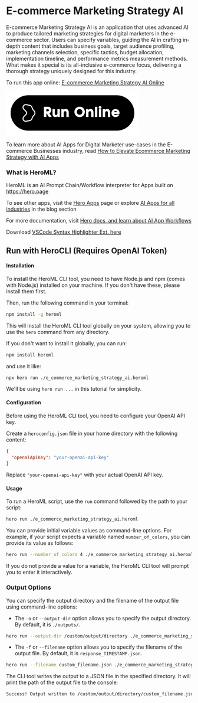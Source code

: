 # E-commerce Marketing Strategy AI

E-commerce Marketing Strategy AI is an application that uses advanced AI to produce tailored marketing strategies for digital marketers in the e-commerce sector. Users can specify variables, guiding the AI in crafting in-depth content that includes business goals, target audience profiling, marketing channels selection, specific tactics, budget allocation, implementation timeline, and performance metrics measurement methods. What makes it special is its all-inclusive e-commerce focus, delivering a thorough strategy uniquely designed for this industry.

To run this app online: [E-commerce Marketing Strategy AI Online](https://hero.page/app/e-commerce-marketing-strategy-ai-ai-powered-e-commerce-marketing-planner/HvOXYKR5JJ8j6741UOQ3)

[![Run E-commerce Marketing Strategy AI Online](/assets/run.svg)](https://hero.page/app/e-commerce-marketing-strategy-ai-ai-powered-e-commerce-marketing-planner/HvOXYKR5JJ8j6741UOQ3)

To learn more about AI Apps for Digital Marketer use-cases in the E-commerce Businesses industry, read [How to Elevate Ecommerce Marketing Strategy with AI Apps](https://hero.page/blog/ai/e-commerce-businesses/how-to-elevate-ecommerce-marketing-strategy-with-ai-apps/170844)

### What is HeroML?
HeroML is an AI Prompt Chain/Workflow interpreter for Apps built on https://hero.page 

To see other apps, visit the [Hero Apps](https://hero.page/apps) page or explore [AI Apps for all industries](https://hero.page/blog) in the blog section

For more documentation, visit [Hero docs, and learn about AI App Workflows](https://hero.page/tutorials/introduction-to-heroml)

Download [VSCode Syntax Highlighter Ext. here](https://marketplace.visualstudio.com/items?itemName=hero-page.heroml)

## Run with HeroCLI (Requires OpenAI Token)

#### Installation

To install the HeroML CLI tool, you need to have Node.js and npm (comes with Node.js) installed on your machine. If you don't have these, please install them first. 

Then, run the following command in your terminal:

```bash
npm install -g heroml
```

This will install the HeroML CLI tool globally on your system, allowing you to use the `hero` command from any directory.

If you don't want to install it globally, you can run:

```bash
npm install heroml
```

and use it like:

```bash
npx hero run ./e_commerce_marketing_strategy_ai.heroml
```

We'll be using `hero run ...` in this tutorial for simplicity.

#### Configuration

Before using the HeroML CLI tool, you need to configure your OpenAI API key. 

Create a `heroconfig.json` file in your home directory with the following content:

```json
{
  "openaiApiKey": "your-openai-api-key"
}
```

Replace `"your-openai-api-key"` with your actual OpenAI API key.

#### Usage

To run a HeroML script, use the `run` command followed by the path to your script:

```bash
hero run ./e_commerce_marketing_strategy_ai.heroml
```

You can provide initial variable values as command-line options. For example, if your script expects a variable named `number_of_colors`, you can provide its value as follows:

```bash
hero run --number_of_colors 4 ./e_commerce_marketing_strategy_ai.heroml
```

If you do not provide a value for a variable, the HeroML CLI tool will prompt you to enter it interactively.

### Output Options

You can specify the output directory and the filename of the output file using command-line options:

- The `-o` or `--output-dir` option allows you to specify the output directory. By default, it is `./outputs/`.

```bash
hero run --output-dir /custom/output/directory ./e_commerce_marketing_strategy_ai.heroml
```

- The `-f` or `--filename` option allows you to specify the filename of the output file. By default, it is `response_TIMESTAMP.json`.

```bash
hero run --filename custom_filename.json ./e_commerce_marketing_strategy_ai.heroml
```

The CLI tool writes the output to a JSON file in the specified directory. It will print the path of the output file to the console:

```bash
Success! Output written to /custom/output/directory/custom_filename.json
```

